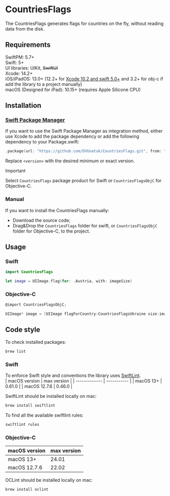 # CountriesFlags

The CountriesFlags generates flags for countries on the fly, without reading data from the disk.

## Requirements

SwiftPM: 5.7+  
Swift: 5+  
UI libraries: UIKit, ~~SwiftUI~~  
Xcode: 14.2+  
iOS/iPadOS: 13.0+ (12.2+ for [Xcode 10.2 and swift 5.0+](https://xcodereleases.com/?scope=release) and 3.2+ for obj-c if add the library to a project manually)  
macOS (Designed for iPad): 10.15+ (requires Apple Silicone CPU)  

## Installation

### [Swift Package Manager](https://swift.org/package-manager/)

If you want to use the Swift Package Manager as integration method, either use Xcode to add the package dependency or add the following dependency to your Package.swift:

```swift
.package(url: "https://github.com/DVGnatuk/CountriesFlags.git", from: "<version>"),
```

Replace `<version>` with the desired minimum or exact version.

> [!IMPORTANT]
> Select `CountriesFlags` package product for Swift or `CountriesFlagsObjC` for Objective-C.

### Manual

If you want to install the CountriesFlags manually:

* Download the source code;
* Drag&Drop the `CountriesFlags` folder for swift, or `CountriesFlagsObjC` folder for Objective-C, to the project.

## Usage

### Swift

```swift
import CountriesFlags

let image = UIImage.flag(for: .Austria, with: imageSize)
```

### Objective-C

```objectivec
@import CountriesFlagsObjC;

UIImage* image = [UIImage flagForCountry:CountriesFlagsUkraine size:imageSize)]
```

## Code style

To check installed packages:

```bash
brew list
```

### Swift

To enforce Swift style and conventions the library uses [SwiftLint](https://github.com/realm/SwiftLint).  
| macOS version | max version |
| ------------- | ----------- |
| macOS 13+     | 0.61.0      |
| macOS 12.7.6  | 0.46.0      |

SwiftLint should be installed locally on mac:

```bash
brew install swiftlint
```
To find all the available swiftlint rules:

```bash
swiftlint rules
```

### Objective-C

| macOS version | max version |
| ------------- | ----------- |
| macOS 13+     | 24.01       |
| macOS 12.7.6  | 22.02       |

OCLint should be installed locally on mac:

```bash
brew install oclint
```
